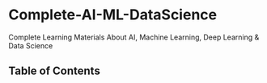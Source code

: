 # Complete-AI-ML-DataScience

Complete Learning Materials About AI, Machine Learning, Deep Learning &amp; Data Science

Table of Contents
-----------------

